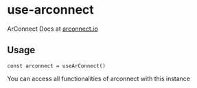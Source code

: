 # use-arconnect

ArConnect Docs at [arconnect.io](https://arconnect.io)

## Usage

```
const arconnect = useArConnect()
```

You can access all functionalities of arconnect with this instance